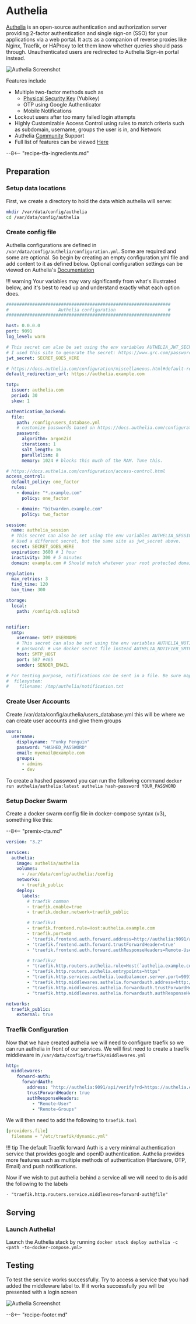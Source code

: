 # Authelia

[Authelia](https://github.com/authelia/authelia) is an open-source authentication and authorization server providing 2-factor authentication and single sign-on (SSO) for your applications via a web portal. It acts as a companion of reverse proxies like Nginx, Traefik, or HAProxy to let them know whether queries should pass through. Unauthenticated users are redirected to Authelia Sign-in portal instead.

![Authelia Screenshot](../images/authelia.png)

Features include

* Multiple two-factor methods such as 
    * [Physical Security Key](https://www.authelia.com/docs/features/2fa/security-key) (Yubikey)
    * OTP using Google Authenticator
    * Mobile Notifications
* Lockout users after too many failed login attempts
* Highly Customizable Access Control using rules to match criteria such as subdomain, username, groups the user is in, and Network
* Authelia [Community](https://discord.authelia.com/) Support
* Full list of features can be viewed [Here](https://www.authelia.com/docs/features/)



--8<-- "recipe-tfa-ingredients.md"



## Preparation

### Setup data locations

First, we create a directory to hold the data which authelia will serve:

```bash
mkdir /var/data/config/authelia
cd /var/data/config/authelia
```

### Create config file

Authelia configurations are defined in `/var/data/config/authelia/configuration.yml`. Some are required and some are optional. So begin by creating an empty configuration.yml file and add content to it as defined below. Optional configuration settings can be viewed on Authelia's [Documentation](https://www.authelia.com/docs/configuration/) 


!!! warning
    Your variables may vary significantly from what's illustrated below, and it's best to read up and understand exactly what each option does.
    
```yml
###############################################################
#                   Authelia configuration                    #
###############################################################

host: 0.0.0.0
port: 9091
log_level: warn

# This secret can also be set using the env variables AUTHELIA_JWT_SECRET_FILE
# I used this site to generate the secret: https://www.grc.com/passwords.htm
jwt_secret: SECRET_GOES_HERE

# https://docs.authelia.com/configuration/miscellaneous.html#default-redirection-url
default_redirection_url: https://authelia.example.com

totp:
  issuer: authelia.com
  period: 30
  skew: 1

authentication_backend:
  file:
    path: /config/users_database.yml
    # customize passwords based on https://docs.authelia.com/configuration/authentication/file.html
    password:
      algorithm: argon2id
      iterations: 1
      salt_length: 16
      parallelism: 8
      memory: 1024 # blocks this much of the RAM. Tune this.

# https://docs.authelia.com/configuration/access-control.html
access_control:
  default_policy: one_factor
  rules:
    - domain: "*.example.com"
      policy: one_factor

    - domain: "bitwarden.example.com"
      policy: two_factor

session:
  name: authelia_session
  # This secret can also be set using the env variables AUTHELIA_SESSION_SECRET_FILE
  # Used a different secret, but the same site as jwt_secret above.
  secret: SECRET_GOES_HERE
  expiration: 3600 # 1 hour
  inactivity: 300 # 5 minutes
  domain: example.com # Should match whatever your root protected domain is

regulation:
  max_retries: 3
  find_time: 120
  ban_time: 300

storage:
  local:
    path: /config/db.sqlite3


notifier:
  smtp:
    username: SMTP_USERNAME
    # This secret can also be set using the env variables AUTHELIA_NOTIFIER_SMTP_PASSWORD_FILE
    # password: # use docker secret file instead AUTHELIA_NOTIFIER_SMTP_PASSWORD_FILE
    host: SMTP_HOST
    port: 587 #465
    sender: SENDER_EMAIL

# For testing purpose, notifications can be sent in a file. Be sure map the volume in docker-compose.
#  filesystem:
#    filename: /tmp/authelia/notification.txt

```


### Create User Accounts
Create /var/data/config/authelia/users_database.yml this will be where we can create user accounts and give them groups

```yaml
users:
  username:
    displayname: "Funky Penguin"
    password: "HASHED_PASSWORD"
    email: myemail@example.com
    groups:
      - admins
      - dev
```

To create a hashed password you can run the following command
`docker run authelia/authelia:latest authelia hash-password YOUR_PASSWORD`



### Setup Docker Swarm

Create a docker swarm config file in docker-compose syntax (v3), something like this:

--8<-- "premix-cta.md"


```yaml
version: "3.2"

services:
  authelia:
    image: authelia/authelia
    volumes:
      - /var/data/config/authelia:/config
    networks:
      - traefik_public
    deploy:
      labels:
        # traefik common
        - traefik.enable=true
        - traefik.docker.network=traefik_public

        # traefikv1
        - traefik.frontend.rule=Host:authelia.example.com
        - traefik.port=80
        - 'traefik.frontend.auth.forward.address=http://authelia:9091/api/verify?rd=https://authelia.example.com/'
        - 'traefik.frontend.auth.forward.trustForwardHeader=true'
        - 'traefik.frontend.auth.forward.authResponseHeaders=Remote-User,Remote-Groups,Remote-Name,Remote-Email'

        # traefikv2
        - "traefik.http.routers.authelia.rule=Host(`authelia.example.com`)"
        - "traefik.http.routers.authelia.entrypoints=https"
        - "traefik.http.services.authelia.loadbalancer.server.port=9091"
        - "traefik.http.middlewares.authelia.forwardauth.address=http://authelia:9091/api/verify?rd=https://authelia.example.com"
        - "traefik.http.middlewares.authelia.forwardauth.trustForwardHeader=true"
        - "traefik.http.middlewares.authelia.forwardauth.authResponseHeaders=Remote-User, Remote-Groups"

networks:
  traefik_public:
    external: true
```


### Traefik Configuration

Now that we have created authelia we will need to configure traefik so we can run authelia in front of our services. We will first need to create a traefik middleware in `/var/data/config/traefik/middlewares.yml`


```yaml
http:
  middlewares:
    forward-auth:
      forwardAuth:
        address: "http://authelia:9091/api/verify?rd=https://authelia.example.com"
        trustForwardHeader: true
        authResponseHeaders:
          - "Remote-User"
          - "Remote-Groups"
```

We will then need to add the following to `traefik.toml`

```yaml
[providers.file]
  filename = "/etc/traefik/dynamic.yml"
```

!!! tip
    The default Traefik forward Auth is a very minimal authentication service that provides google and openID authentication. Authelia provides more features such as multiple methods of authentication (Hardware, OTP, Email) and push notifications.


Now if we wish to put authelia behind a service all we will need to do is add the following to the labels

`- "traefik.http.routers.service.middlewares=forward-auth@file"`




## Serving

### Launch Authelia!

Launch the Authelia stack by running ```docker stack deploy authelia -c <path -to-docker-compose.yml>```


## Testing

To test the service works successfully. Try to access a service that you had added the middleware label to. If it works successfully you will be presented with a login screen

![Authelia Screenshot](../images/authelia_login.png)


[^1]: The inclusion of Authelia was due to the efforts of @bencey in Discord (Thanks Ben!)

--8<-- "recipe-footer.md"
